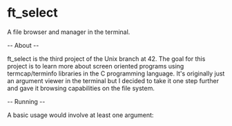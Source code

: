 # ft_select
A file browser and manager in the terminal.

-- About --

ft_select is the third project of the Unix branch at 42. The goal for this project is to learn more about screen oriented programs using termcap/terminfo libraries in the C programming language. It's originally just an argument viewer in the terminal but I decided to take it one step further and gave it browsing capabilities on the file system.

-- Running --

A basic usage would involve at least one argument:
 ```ft_select *
